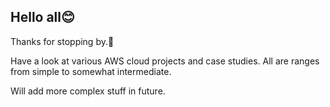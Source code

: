 ## Hello all😊

Thanks for stopping by.👋

Have a look at various AWS cloud projects and case studies. All are ranges from simple to somewhat intermediate.

Will add more complex stuff in future.
